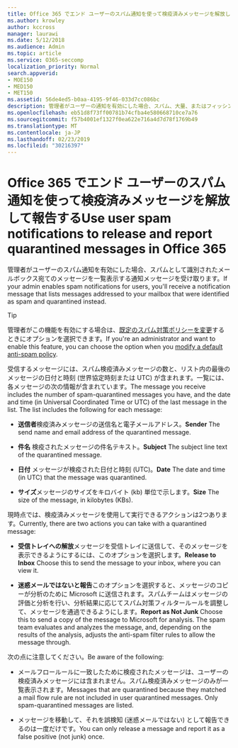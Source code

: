 ```yaml
---
title: Office 365 でエンド ユーザーのスパム通知を使って検疫済みメッセージを解放して報告する
ms.author: krowley
author: kccross
manager: laurawi
ms.date: 5/12/2018
ms.audience: Admin
ms.topic: article
ms.service: O365-seccomp
localization_priority: Normal
search.appverid:
- MOE150
- MED150
- MET150
ms.assetid: 56de4ed5-b0aa-4195-9f46-033d7cc086bc
description: 管理者がユーザーの通知を有効にした場合、スパム、大量、またはフィッシングメッセージとして識別されたメールボックスに送信されたメッセージを一覧表示する通知メッセージを受け取ります。通知された後にメッセージを解放または報告することができます。
ms.openlocfilehash: eb51d8f73ff00781b74cfba4e580668710ce7a76
ms.sourcegitcommit: f57b4001ef1327f0ea622e716a4d7d78f1769b49
ms.translationtype: MT
ms.contentlocale: ja-JP
ms.lasthandoff: 02/23/2019
ms.locfileid: "30216397"
---
```

# <a name="use-user-spam-notifications-to-release-and-report-quarantined-messages-in-office-365"></a><span data-ttu-id="50585-104">Office 365 でエンド ユーザーのスパム通知を使って検疫済みメッセージを解放して報告する</span><span class="sxs-lookup"><span data-stu-id="50585-104">Use user spam notifications to release and report quarantined messages in Office 365</span></span>

<span data-ttu-id="50585-105">管理者がユーザーのスパム通知を有効にした場合、スパムとして識別されたメールボックス宛てのメッセージを一覧表示する通知メッセージを受け取ります。</span><span class="sxs-lookup"><span data-stu-id="50585-105">If your admin enables spam notifications for users, you'll receive a notification message that lists messages addressed to your mailbox that were identified as spam and quarantined instead.</span></span>
  
> [!TIP]
> <span data-ttu-id="50585-106">管理者がこの機能を有効にする場合は、[既定のスパム対策ポリシーを変更](https://go.microsoft.com/fwlink/?LinkId=800313)するときにオプションを選択できます。</span><span class="sxs-lookup"><span data-stu-id="50585-106">If you're an administrator and want to enable this feature, you can choose the option when you [modify a default anti-spam policy](https://go.microsoft.com/fwlink/?LinkId=800313).</span></span> 
  
<span data-ttu-id="50585-p102">受信するメッセージには、スパム検疫済みメッセージの数と、リスト内の最後のメッセージの日付と時刻 (世界協定時刻または UTC) が含まれます。一覧には、各メッセージの次の情報が含まれています。</span><span class="sxs-lookup"><span data-stu-id="50585-p102">The message you receive includes the number of spam-quarantined messages you have, and the date and time (in Universal Coordinated Time or UTC) of the last message in the list. The list includes the following for each message:</span></span>
  
- <span data-ttu-id="50585-109">**送信者**検疫済みメッセージの送信名と電子メールアドレス。</span><span class="sxs-lookup"><span data-stu-id="50585-109">**Sender** The send name and email address of the quarantined message.</span></span> 
    
- <span data-ttu-id="50585-110">**件名** 検疫されたメッセージの件名テキスト。</span><span class="sxs-lookup"><span data-stu-id="50585-110">**Subject** The subject line text of the quarantined message.</span></span> 
    
- <span data-ttu-id="50585-111">**日付** メッセージが検疫された日付と時刻 (UTC)。</span><span class="sxs-lookup"><span data-stu-id="50585-111">**Date** The date and time (in UTC) that the message was quarantined.</span></span> 
    
- <span data-ttu-id="50585-112">**サイズ**メッセージのサイズをキロバイト (kb) 単位で示します。</span><span class="sxs-lookup"><span data-stu-id="50585-112">**Size** The size of the message, in kilobytes (KBs).</span></span> 
    
<span data-ttu-id="50585-113">現時点では、検疫済みメッセージを使用して実行できるアクションは2つあります。</span><span class="sxs-lookup"><span data-stu-id="50585-113">Currently, there are two actions you can take with a quarantined message:</span></span>
  
- <span data-ttu-id="50585-114">**受信トレイへの解放**メッセージを受信トレイに送信して、そのメッセージを表示できるようにするには、このオプションを選択します。</span><span class="sxs-lookup"><span data-stu-id="50585-114">**Release to Inbox** Choose this to send the message to your inbox, where you can view it.</span></span> 
    
- <span data-ttu-id="50585-p103">**迷惑メールではないと報告**このオプションを選択すると、メッセージのコピーが分析のために Microsoft に送信されます。スパムチームはメッセージの評価と分析を行い、分析結果に応じてスパム対策フィルタールールを調整して、メッセージを通過できるようにします。</span><span class="sxs-lookup"><span data-stu-id="50585-p103">**Report as Not Junk** Choose this to send a copy of the message to Microsoft for analysis. The spam team evaluates and analyzes the message, and, depending on the results of the analysis, adjusts the anti-spam filter rules to allow the message through.</span></span> 
    
<span data-ttu-id="50585-117">次の点に注意してください。</span><span class="sxs-lookup"><span data-stu-id="50585-117">Be aware of the following:</span></span>
  
- <span data-ttu-id="50585-p104">メールフロールールに一致したために検疫されたメッセージは、ユーザーの検疫済みメッセージには含まれません。スパム検疫済みメッセージのみが一覧表示されます。</span><span class="sxs-lookup"><span data-stu-id="50585-p104">Messages that are quarantined because they matched a mail flow rule are not included in user quarantined messages. Only spam-quarantined messages are listed.</span></span>
    
- <span data-ttu-id="50585-120">メッセージを移動して、それを誤検知 (迷惑メールではない) として報告できるのは一度だけです。</span><span class="sxs-lookup"><span data-stu-id="50585-120">You can only release a message and report it as a false positive (not junk) once.</span></span>
    

